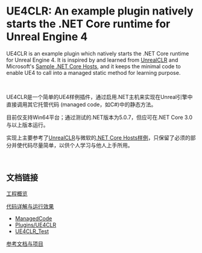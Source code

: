 # UE4CLR: An example plugin natively starts the .NET Core runtime for Unreal Engine 4

UE4CLR is an example plugin which natively starts the .NET Core runtime for Unreal Engine 4. It is inspired by and learned from [UnrealCLR](https://github.com/nxrighthere/UnrealCLR) and Microsoft's [Sample .NET Core Hosts](https://github.com/dotnet/samples/tree/main/core/hosting), and it keeps the minimal code to enable UE4 to call into a managed static method for learning purpose.

<br/>

UE4CLR是一个简单的UE4样例插件，通过启用.NET主机来实现在Unreal引擎中直接调用其它托管代码 (managed code，如C#)中的静态方法。

目前仅支持Win64平台；通过测试的.NET版本为5.0.7，但应可在.NET Core 3.0与以上版本运行。

实现上主要参考了[UnrealCLR](https://github.com/nxrighthere/UnrealCLR)与微软的[.NET Core Hosts样例](https://github.com/dotnet/samples/tree/main/core/hosting)，只保留了必须的部分并使代码尽量简单，以供个人学习与他人上手所用。

<br/>

## 文档链接

[工程概览](./Documents/Project_Overview.md)

[代码详解与运行效果](./Documents/Code_Description.md)

- [ManagedCode](./Documents/Code_Description.md#managedcode)
- [Plugins/UE4CLR](./Documents/Code_Description.md#ue4clr)
- [UE4CLR_Test](./Documents/Code_Description.md#ue4clr_test)

[参考文档与项目](./Documents/References.md)

